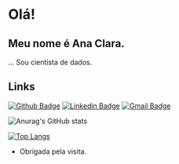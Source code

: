 
# Olá!
 
## Meu nome é Ana Clara.
 
… Sou cientista de dados.
 
 
## Links
[![Github Badge](https://img.shields.io/badge/-Github-000?style=flat-square&logo=Github&logoColor=white&link=https://github.com/anaclarachaves)](https://github.com/anaclarachaves)
[![Linkedin Badge](https://img.shields.io/badge/-LinkedIn-blue?style=flat-square&logo=Linkedin&logoColor=white&link=https://www.linkedin.com/in/anaclarachaves/)](https://www.linkedin.com/in/anaclarachaves/)
[![Gmail Badge](https://img.shields.io/badge/-Gmail-c14438?style=flat-square&logo=Gmail&logoColor=white&link=mailto:aclarachavess@gmail.com)](mailto:aclarachavess@gmail.com)
 

![Anurag's GitHub stats](https://github-readme-stats.vercel.app/api?username=anaclarachaves&count_private=true&theme=material-palenight)

[![Top Langs](https://github-readme-stats.vercel.app/api/top-langs/?username=anaclarachaves&layout=compact)](https://github.com/anuraghazra/github-readme-stats)

- Obrigada pela visita. 

